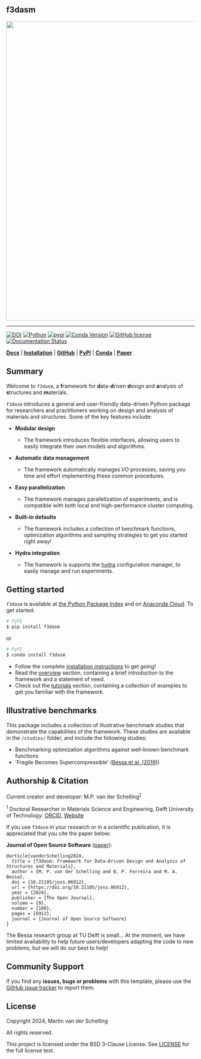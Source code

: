 f3dasm
------

<div align="center"><img src="https://raw.githubusercontent.com/bessagroup/f3dasm/main/paper/f3dasm_logo_long.png" width="800"/></div>

***

[![DOI](https://joss.theoj.org/papers/b0a25f75a32ae95a0a75bf3118952a5d/status.svg)](https://joss.theoj.org/papers/b0a25f75a32ae95a0a75bf3118952a5d)
[![Python](https://img.shields.io/pypi/pyversions/f3dasm)](https://www.python.org)
[![pypi](https://img.shields.io/pypi/v/f3dasm.svg)](https://pypi.org/project/f3dasm/)
[![Conda Version](https://img.shields.io/conda/vn/conda-forge/f3dasm.svg)](https://anaconda.org/conda-forge/f3dasm)
[![GitHub license](https://img.shields.io/badge/license-BSD-blue)](https://github.com/bessagroup/f3dasm)
[![Documentation Status](https://readthedocs.org/projects/f3dasm/badge/?version=latest)](https://f3dasm.readthedocs.io/en/latest/?badge=latest)

[**Docs**](https://f3dasm.readthedocs.io/)
| [**Installation**](https://f3dasm.readthedocs.io/en/latest/rst_doc_files/general/installation.html)
| [**GitHub**](https://github.com/bessagroup/f3dasm)
| [**PyPI**](https://pypi.org/project/f3dasm/)
| [**Conda**](https://anaconda.org/conda-forge/f3dasm)
| [**Paper**](https://doi.org/10.21105/joss.06912)

## Summary

Welcome to `f3dasm`, a **f**ramework for **d**ata-**d**riven **d**esign and **a**nalysis of **s**tructures and **m**aterials.

`f3dasm` introduces a general and user-friendly data-driven Python package for researchers and practitioners working on design and analysis of materials and structures. Some of the key features include:

-  **Modular design** 
    - The framework introduces flexible interfaces, allowing users to easily integrate their own models and algorithms.

- **Automatic data management**
    -  The framework automatically manages I/O processes, saving you time and effort implementing these common procedures.

- **Easy parallelization**
    - The framework manages parallelization of experiments, and is compatible with both local and high-performance cluster computing.

- **Built-in defaults**
    - The framework includes a collection of benchmark functions, optimization algorithms and sampling strategies to get you started right away!

- **Hydra integration**
    - The framework is supports the [hydra](https://hydra.cc/) configuration manager, to easily manage and run experiments.


## Getting started

`f3dasm` is available at [the Python Package Index]() and on [Anaconda Cloud](https://anaconda.org/conda-forge/f3dasm). To get started:

```bash
# PyPI
$ pip install f3dasm
```

or

```bash
# PyPI
$ conda install f3dasm
```

* Follow the complete [installation instructions](https://f3dasm.readthedocs.io/en/latest/rst_doc_files/general/installation.html) to get going!
* Read the [overview](https://f3dasm.readthedocs.io/en/latest/rst_doc_files/general/installation.html) section, containing a brief introduction to the framework and a statement of need.
* Check out the [tutorials](https://f3dasm.readthedocs.io/en/latest/auto_examples/index.html) section, containing a collection of examples to get you familiar with the framework.

## Illustrative benchmarks

This package includes a collection of illustrative benchmark studies that demonstrate the capabilities of the framework. These studies are available in the `/studies/` folder, and include the following studies:

- Benchmarking optimization algorithms against well-known benchmark functions
- 'Fragile Becomes Supercompressible' ([Bessa et al. (2019)](https://onlinelibrary.wiley.com/doi/full/10.1002/adma.201904845))

## Authorship & Citation

Current creator and developer: M.P. van der Schelling<sup>[1](#f1)</sup>

<sup id="f1"> 1 </sup>Doctoral Researcher in Materials Science and Engineering, Delft University of Technology: [ORCID](https://orcid.org/0000-0003-3602-0452), [Website](https://github.com/mpvanderschelling/)

If you use `f3dasm` in your research or in a scientific publication, it is appreciated that you cite the paper below:

**Journal of Open Source Software** ([paper](https://doi.org/10.21105/joss.06912)):
```
@article{vanderSchelling2024,
  title = {f3dasm: Framework for Data-Driven Design and Analysis of Structures and Materials},
  author = {M. P. van der Schelling and B. P. Ferreira and M. A. Bessa},
  doi = {10.21105/joss.06912},
  url = {https://doi.org/10.21105/joss.06912},
  year = {2024},
  publisher = {The Open Journal},
  volume = {9},
  number = {100},
  pages = {6912},
  journal = {Journal of Open Source Software}
}
```

The Bessa research group at TU Delft is small... At the moment, we have limited availability to help future users/developers adapting the code to new problems, but we will do our best to help!

## Community Support

If you find any **issues, bugs or problems** with this template, please use the [GitHub issue tracker](https://github.com/bessagroup/f3dasm/issues) to report them.

## License

Copyright 2024, Martin van der Schelling

All rights reserved.

This project is licensed under the BSD 3-Clause License. See [LICENSE](https://github.com/bessagroup/f3dasm/blob/main/LICENSE) for the full license text.
